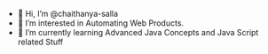 - 👋 Hi, I’m @chaithanya-salla
- 👀 I’m interested in Automating Web Products.
- 🌱 I’m currently learning Advanced Java Concepts and Java Script related Stuff


<!---
chaithanya-salla/chaithanya-salla is a ✨ special ✨ repository because its `README.md` (this file) appears on your GitHub profile.
You can click the Preview link to take a look at your changes.
--->
